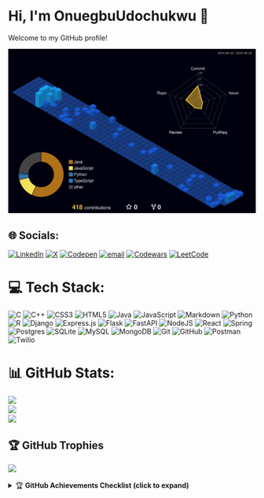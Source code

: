 <!--## Hi there 👋

<!--
**OnuegbuUdochukwu/OnuegbuUdochukwu** is a ✨ _special_ ✨ repository because its `README.md` (this file) appears on your GitHub profile.

Here are some ideas to get you started:

- 🔭 I’m currently working on ...
- 🌱 I’m currently learning ...
- 👯 I’m looking to collaborate on ...
- 🤔 I’m looking for help with ...
- 💬 Ask me about ...
- 📫 How to reach me: ...
- 😄 Pronouns: ...
- ⚡ Fun fact: ...
-->
# Hi, I'm OnuegbuUdochukwu 👋

Welcome to my GitHub profile!
<!--
Here is my 3D GitHub contribution calendar:

![3D Green Animated Calendar](https://github.com/OnuegbuUdochukwu/OnuegbuUdochukwu/raw/main/profile-3d-contrib/profile-green-animate.svg)

![3D Season Animated Calendar](https://github.com/OnuegbuUdochukwu/OnuegbuUdochukwu/raw/main/profile-3d-contrib/profile-season-animate.svg)
-->
![3D Night View](https://github.com/OnuegbuUdochukwu/OnuegbuUdochukwu/raw/main/profile-3d-contrib/profile-night-view.svg)


## 🌐 Socials:
[![LinkedIn](https://img.shields.io/badge/LinkedIn-%230077B5.svg?logo=linkedin&logoColor=white)](https://linkedin.com/in/www.linkedin.com/in/udochukwu-onuegbu-672096277) [![X](https://img.shields.io/badge/X-black.svg?logo=X&logoColor=white)](https://x.com/https://x.com/zzaBeast) [![Codepen](https://img.shields.io/badge/Codepen-000000?logo=codepen&logoColor=white)](https://codepen.io/https://codepen.io/Udochukwu-Onuegbu-the-selector) [![email](https://img.shields.io/badge/Email-D14836?logo=gmail&logoColor=white)](mailto:onuegbuudochukwu6@gmail.com) [![Codewars](https://img.shields.io/badge/Codewars-272727.svg?logo=codewars&logoColor=white)](https://www.codewars.com/users/OnuegbuUdochukwu) [![LeetCode](https://img.shields.io/badge/LeetCode-FFA116.svg?logo=leetcode&logoColor=black)](https://leetcode.com/u/OnuegbuUdochukwu/)

# 💻 Tech Stack:
![C](https://img.shields.io/badge/c-%2300599C.svg?style=for-the-badge&logo=c&logoColor=white) ![C++](https://img.shields.io/badge/c++-%2300599C.svg?style=for-the-badge&logo=c%2B%2B&logoColor=white) ![CSS3](https://img.shields.io/badge/css3-%231572B6.svg?style=for-the-badge&logo=css3&logoColor=white) ![HTML5](https://img.shields.io/badge/html5-%23E34F26.svg?style=for-the-badge&logo=html5&logoColor=white) ![Java](https://img.shields.io/badge/java-%23ED8B00.svg?style=for-the-badge&logo=openjdk&logoColor=white) ![JavaScript](https://img.shields.io/badge/javascript-%23323330.svg?style=for-the-badge&logo=javascript&logoColor=%23F7DF1E) ![Markdown](https://img.shields.io/badge/markdown-%23000000.svg?style=for-the-badge&logo=markdown&logoColor=white) ![Python](https://img.shields.io/badge/python-3670A0?style=for-the-badge&logo=python&logoColor=ffdd54) ![R](https://img.shields.io/badge/r-%23276DC3.svg?style=for-the-badge&logo=r&logoColor=white) ![Django](https://img.shields.io/badge/django-%23092E20.svg?style=for-the-badge&logo=django&logoColor=white) ![Express.js](https://img.shields.io/badge/express.js-%23404d59.svg?style=for-the-badge&logo=express&logoColor=%2361DAFB) ![Flask](https://img.shields.io/badge/flask-%23000.svg?style=for-the-badge&logo=flask&logoColor=white) ![FastAPI](https://img.shields.io/badge/FastAPI-005571?style=for-the-badge&logo=fastapi) ![NodeJS](https://img.shields.io/badge/node.js-6DA55F?style=for-the-badge&logo=node.js&logoColor=white) ![React](https://img.shields.io/badge/react-%2320232a.svg?style=for-the-badge&logo=react&logoColor=%2361DAFB) ![Spring](https://img.shields.io/badge/spring-%236DB33F.svg?style=for-the-badge&logo=spring&logoColor=white) ![Postgres](https://img.shields.io/badge/postgres-%23316192.svg?style=for-the-badge&logo=postgresql&logoColor=white) ![SQLite](https://img.shields.io/badge/sqlite-%2307405e.svg?style=for-the-badge&logo=sqlite&logoColor=white) ![MySQL](https://img.shields.io/badge/mysql-4479A1.svg?style=for-the-badge&logo=mysql&logoColor=white) ![MongoDB](https://img.shields.io/badge/MongoDB-%234ea94b.svg?style=for-the-badge&logo=mongodb&logoColor=white) ![Git](https://img.shields.io/badge/git-%23F05033.svg?style=for-the-badge&logo=git&logoColor=white) ![GitHub](https://img.shields.io/badge/github-%23121011.svg?style=for-the-badge&logo=github&logoColor=white) ![Postman](https://img.shields.io/badge/Postman-FF6C37?style=for-the-badge&logo=postman&logoColor=white) ![Twilio](https://img.shields.io/badge/Twilio-F22F46?style=for-the-badge&logo=Twilio&logoColor=white)
# 📊 GitHub Stats:
![](https://github-readme-stats.vercel.app/api?username=OnuegbuUdochukwu&theme=blue_navy&hide_border=false&include_all_commits=true&count_private=false)<br/>
![](https://nirzak-streak-stats.vercel.app/?user=OnuegbuUdochukwu&theme=blue_navy&hide_border=false)<br/>
![](https://github-readme-stats.vercel.app/api/top-langs/?username=OnuegbuUdochukwu&theme=blue_navy&hide_border=false&include_all_commits=true&count_private=false&layout=compact)

## 🏆 GitHub Trophies
![](https://github-profile-trophy.vercel.app/?username=OnuegbuUdochukwu&theme=blue_navy&no-frame=false&no-bg=true&margin-w=4)

<details>
<summary>🏆 <strong>GitHub Achievements Checklist (click to expand)</strong></summary>

- [ ] 🧊 **Arctic Code Vault Contributor** – Contributed to the 2020 Arctic archive  
- [X] 💥 **YOLO** – Merged your own pull request without review  
- [ ] 🦈 **Pull Shark** – Got a pull request merged  
- [ ] 👯‍♂️ **Pair Extraordinaire** – Co-authored a commit with someone  
- [ ] 🧠 **Galaxy Brain** – Got 2+ reactions on a comment/discussion  
- [ ] ⚡ **Quickdraw** – Opened a PR within 5 minutes of creating a repo  
- [ ] ⭐ **Starstruck** – Repo starred by someone  
- [ ] ❤️ **Public Sponsor** – Sponsored a dev publicly  
- [ ] 🔮 **Open Sourcerer** – Merged PRs in public projects you don’t own  
- [ ] 🚀 **Pull Blaster** – Merged several PRs quickly  
- [ ] 🧙 **Code Whisperer** – Left helpful review comments  
- [ ] 🌟 **GitHub Star** – Awarded GitHub Star  
- [ ] 🐙 **Mona’s Friend** – Hidden Easter egg

</details>
<!-- 
### 🔝 Top Contributed Repo
![](https://github-contributor-stats.vercel.app/api?username=OnuegbuUdochukwu&limit=5&theme=dark&combine_all_yearly_contributions=true)

---
[![](https://visitcount.itsvg.in/api?id=OnuegbuUdochukwu&icon=0&color=1)](https://visitcount.itsvg.in)

<!-- Proudly created with GPRM ( https://gprm.itsvg.in ) -->
